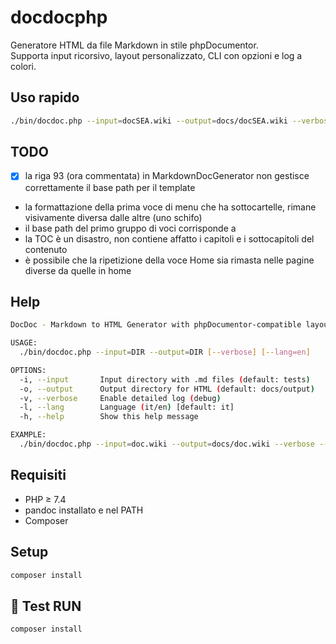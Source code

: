 # docdocphp

Generatore HTML da file Markdown in stile phpDocumentor.  
Supporta input ricorsivo, layout personalizzato, CLI con opzioni e log a colori.

## Uso rapido

```bash
./bin/docdoc.php --input=docSEA.wiki --output=docs/docSEA.wiki --verbose
```

## TODO

- [x] la riga 93 (ora commentata) in MarkdownDocGenerator non gestisce correttamente il base path per il template
- la formattazione della prima voce di menu che ha sottocartelle, rimane visivamente diversa dalle altre (uno schifo)
- il base path del primo gruppo di voci corrisponde a <base href="../../../">
- la TOC è un disastro, non contiene affatto i capitoli e i sottocapitoli del contenuto
- è possibile che la ripetizione della voce Home sia rimasta nelle pagine diverse da quelle in home

## Help
```bash
DocDoc - Markdown to HTML Generator with phpDocumentor-compatible layout

USAGE:
  ./bin/docdoc.php --input=DIR --output=DIR [--verbose] [--lang=en]

OPTIONS:
  -i, --input       Input directory with .md files (default: tests)
  -o, --output      Output directory for HTML (default: docs/output)
  -v, --verbose     Enable detailed log (debug)
  -l, --lang        Language (it/en) [default: it]
  -h, --help        Show this help message

EXAMPLE:
  ./bin/docdoc.php --input=doc.wiki --output=docs/doc.wiki --verbose --lang=en

```

## Requisiti

- PHP ≥ 7.4
- pandoc installato e nel PATH
- Composer

## Setup

```bash
composer install
```

## 🧪 Test RUN

```bash
composer install
```